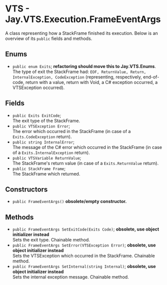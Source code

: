 # VTS - Jay.VTS.Execution.FrameEventArgs
A class representing how a StackFrame finished its execution. Below is an overview of its ``public`` fields and methods.

## Enums
 - ``public enum Exits``; **refactoring should move this to Jay.VTS.Enums**.  
 The type of exit the StackFrame had: ``EOF, ReturnValue, Return, InternalException, CodeException`` (representing, respectively, end-of-code, return with a value, return with Void, a C# exception occurred, a VTSException occurred).
## Fields
 - ``public Exits ExitCode``;  
 The exit type of the StackFrame.
 - ``public VTSException Error``;  
 The error which occurred in the StackFrame (in case of a ``Exits.CodeException`` return).
 - ``public string InternalError``;  
 The message of the C# error which occurred in the StackFrame (in case of a ``Exits.InternalException`` return).
 - ``public VTSVariable ReturnValue``;  
 The StackFrame's return value (in case of a ``Exits.ReturnValue`` return).
 - ``public StackFrame Frame``;  
 The StackFrame which returned.

## Constructors
 - ``public FrameEventArgs()`` **obsolete/empty constructor.**

## Methods
 - ``public FrameEventArgs SetExitCode(Exits Code)``; **obsolete, use object initializer instead**  
 Sets the exit type. Chainable method.
 - ``public FrameEventArgs SetError(VTSException Error)``; **obsolete, use object initializer instead**  
 Sets the VTSException which occurred in the StackFrame. Chainable method.
 - ``public FrameEventArgs SetInternal(string Internal)``; **obsolete, use object initializer instead**  
 Sets the internal exception message. Chainable method.
